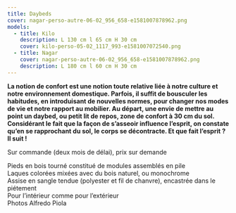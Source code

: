 ```yaml
---
title: Daybeds
cover: nagar-perso-autre-06-02_956_658-e1581007878962.png
models:
  - title: Kilo
    description: L 130 cm l 65 cm H 30 cm
    cover: kilo-perso-05-02_1117_993-e1581007072540.png
  - title: Nagar
    cover: nagar-perso-autre-06-02_956_658-e1581007878962.png
    description: L 180 cm l 60 cm H 30 cm
---
```


**La notion de confort est une notion toute relative liée à notre culture et notre environnement domestique. Parfois, il suffit de bousculer les habitudes, en introduisant de nouvelles normes, pour changer nos modes de vie et notre rapport au mobilier. Au départ, une envie de mettre au point un daybed, ou petit lit de repos, zone de confort à 30 cm du sol. Considérant le fait que la façon de s’asseoir influence l’esprit, on constate qu’en se rapprochant du sol, le corps se décontracte. Et que fait l’esprit ? Il suit !**


Sur commande (deux mois de délai), prix sur demande


Pieds en bois tourné constitué de modules assemblés en pile  
Laques colorées mixées avec du bois naturel, ou monochrome  
Assise en sangle tendue (polyester et fil de chanvre), encastrée dans le piétement  
Pour l’intérieur comme pour l’extérieur  
Photos Alfredo Piola
